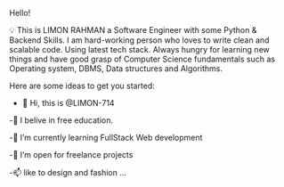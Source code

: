 Hello! 


💡  This is LIMON RAHMAN a Software Engineer
 with some Python & Backend Skills. I am hard-working person who loves to write clean and scalable code. Using latest tech stack. Always hungry for learning new things and have good grasp of Computer Science fundamentals such as Operating system, DBMS, Data structures and Algorithms.

Here are some ideas to get you started:

 - 👋 Hi, this is @LIMON-714
 
 -🔭 I belive in free education.
 
 -🌱 I’m currently learning FullStack Web development
 
 -👯 I’m open for freelance projects
 
 -📫 like to design and fashion ...

<!---
LIMON-714/LIMON-714 is a ✨ special ✨ repository because its `README.md` (this file) appears on your GitHub profile.
You can click the Preview link to take a look at your changes.
--->

